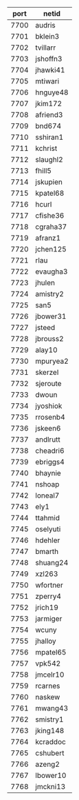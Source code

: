 |port|netid|
|----|------|
|7700|audris|
|7701|bklein3|
|7702|tvillarr|
|7703|jshoffn3|
|7704|jhawki41|
|7705|mtiwari|
|7706|hnguye48|
|7707|jkim172|
|7708|afriend3|
|7709|bnd674|
|7710|sshiran1|
|7711|kchrist|
|7712|slaughl2|
|7713|fhill5|
|7714|jskupien|
|7715|kpatel68|
|7716|hcurl|
|7717|cfishe36|
|7718|cgraha37|
|7719|afranz1|
|7720|jchen125|
|7721|rlau|
|7722|evaugha3|
|7723|jhulen|
|7724|amistry2|
|7725|san5|
|7726|jbower31|
|7727|jsteed|
|7728|jbrouss2|
|7729|alay10|
|7730|mpuryea2|
|7731|skerzel|
|7732|sjeroute|
|7733|dwoun|
|7734|jyoshiok|
|7735|rrosenb4|
|7736|jskeen6|
|7737|andlrutt|
|7738|cheadri6|
|7739|ebriggs4|
|7740|bhaynie|
|7741|nshoap|
|7742|loneal7|
|7743|ely1|
|7744|ttahmid|
|7745|oselyuti|
|7746|hdehler|
|7747|bmarth|
|7748|shuang24|
|7749|xzl263|
|7750|wfortner|
|7751|zperry4|
|7752|jrich19|
|7753|jarmiger|
|7754|wcuny|
|7755|jhalloy|
|7756|mpatel65|
|7757|vpk542|
|7758|jmcelr10|
|7759|rcarnes|
|7760|naskew|
|7761|mwang43|
|7762|smistry1|
|7763|jking148|
|7764|kcraddoc|
|7765|cshubert|
|7766|azeng2|
|7767|lbower10|
|7768|jmckni13|

